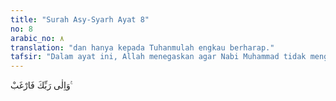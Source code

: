 ```yaml
---
title: "Surah Asy-Syarh Ayat 8"
no: 8
arabic_no: ٨
translation: "dan hanya kepada Tuhanmulah engkau berharap."
tafsir: "Dalam ayat ini, Allah menegaskan agar Nabi Muhammad tidak mengharapkan pahala dari hasil amal perbuatannya, akan tetapi hanya menuntut keridaan Allah semata. Karena Dia-lah sebenarnya yang dituju dalam amal ibadah dan pada-Nyalah tempat merendahkan diri."
---
```

وَاِلٰى رَبِّكَ فَارْغَبْ ࣖ